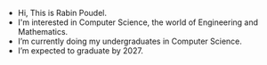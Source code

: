 - Hi, This is Rabin Poudel.
- I'm interested in Computer Science, the world of Engineering and Mathematics. 
- I’m currently doing my undergraduates in Computer Science. 
- I’m expected to graduate by 2027. 
